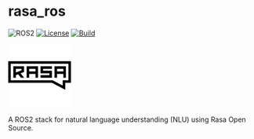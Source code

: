 # rasa_ros
![ROS2](https://img.shields.io/badge/ros2-humble-blue?logo=ros&logoColor=white)
[![License](https://img.shields.io/badge/License-Apache%202.0-green.svg)](https://opensource.org/licenses/Apache-2.0)
[![Build](https://github.com/grupo-avispa/rasa_ros/actions/workflows/build.yml/badge.svg?branch=main)](https://github.com/grupo-avispa/rasa_ros/actions/workflows/build.yml)


![Rasa](./doc/rasa_logo.png)

A ROS2 stack for natural language understanding (NLU) using Rasa Open Source.
